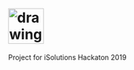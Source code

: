 # <img src="iSTag/master/assets/logo/logo_transparent.png" alt="drawing" width="72"/>
Project for iSolutions Hackaton 2019

